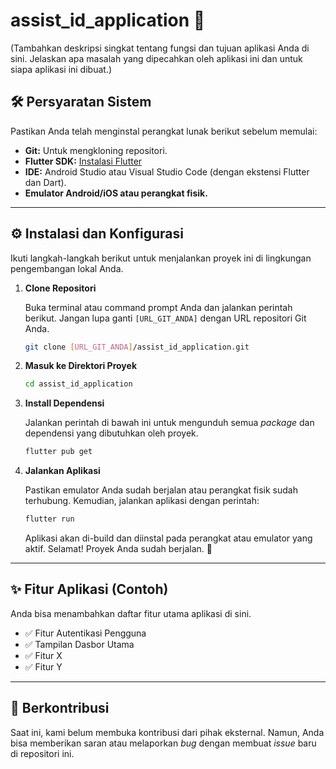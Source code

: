 # assist_id_application 🚀

(Tambahkan deskripsi singkat tentang fungsi dan tujuan aplikasi Anda di sini. Jelaskan apa masalah yang dipecahkan oleh aplikasi ini dan untuk siapa aplikasi ini dibuat.)

## 🛠️ Persyaratan Sistem

Pastikan Anda telah menginstal perangkat lunak berikut sebelum memulai:

* **Git:** Untuk mengkloning repositori.
* **Flutter SDK:** [Instalasi Flutter](https://flutter.dev/docs/get-started/install)
* **IDE:** Android Studio atau Visual Studio Code (dengan ekstensi Flutter dan Dart).
* **Emulator Android/iOS atau perangkat fisik.**

---

## ⚙️ Instalasi dan Konfigurasi

Ikuti langkah-langkah berikut untuk menjalankan proyek ini di lingkungan pengembangan lokal Anda.

1.  **Clone Repositori**

    Buka terminal atau command prompt Anda dan jalankan perintah berikut. Jangan lupa ganti `[URL_GIT_ANDA]` dengan URL repositori Git Anda.

    ```sh
    git clone [URL_GIT_ANDA]/assist_id_application.git
    ```

2.  **Masuk ke Direktori Proyek**

    ```sh
    cd assist_id_application
    ```

3.  **Install Dependensi**

    Jalankan perintah di bawah ini untuk mengunduh semua *package* dan dependensi yang dibutuhkan oleh proyek.

    ```sh
    flutter pub get
    ```

4.  **Jalankan Aplikasi**

    Pastikan emulator Anda sudah berjalan atau perangkat fisik sudah terhubung. Kemudian, jalankan aplikasi dengan perintah:

    ```sh
    flutter run
    ```

    Aplikasi akan di-build dan diinstal pada perangkat atau emulator yang aktif. Selamat! Proyek Anda sudah berjalan. 🎉

---

## ✨ Fitur Aplikasi (Contoh)

Anda bisa menambahkan daftar fitur utama aplikasi di sini.

* ✅ Fitur Autentikasi Pengguna
* ✅ Tampilan Dasbor Utama
* ✅ Fitur X
* ✅ Fitur Y

---

## 🤝 Berkontribusi

Saat ini, kami belum membuka kontribusi dari pihak eksternal. Namun, Anda bisa memberikan saran atau melaporkan *bug* dengan membuat *issue* baru di repositori ini.
